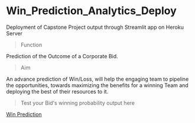 # Win_Prediction_Analytics_Deploy
Deployment of Capstone Project output through Streamlit app  on Heroku Server

> Function

Prediction of the Outcome of a Corporate Bid.

> Aim 

 An advance prediction of Win/Loss, will help the engaging team to pipeline the opportunities, towards maximizing the benefits for a winning Team and
 deploying the best of their resources to it.

>Test your Bid's winning probability output here

[Win Prediction][1]


[1]:https://winprediction.herokuapp.com/   "Win Prediction"

